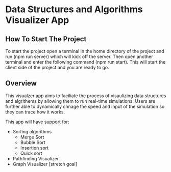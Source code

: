 # Data Structures and Algorithms Visualizer App

## How To Start The Project

To start the project open a terminal in the home directory of the project and run (npm run server) which will kick off the server. Then open another terminal and enter the following command (npm run start). This will start the client side of the project and you are ready to go.

## Overview

This visualzer app aims to faciliate the process of visaulizing data structures and algrithems by allowing them to run real-time simulations. Users are further able to dynamically chnage the speed and input of the simulation so they can trace how it works.

This app will have support for:

- Sorting algorithms
  - Merge Sort
  - Bubble Sort
  - Insertion sort
  - Quick sort
- Pathfinding Visualizer
- Graph Visualizer [stretch goal]
